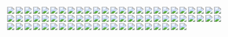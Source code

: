 ![](ign_about_to_die.png)
![](ign_access_control.png)
![](ign_archie.png)
![](ign_beyondHillAndDale.jpg)
![](ign_black.jpg)
![](ign_blue_chains.png)
![](ign_blue_red_blue_blond.png)
![](ign_car.png)
![](ign_chineseIG.png)
![](ign_circuit.png)
![](ign_city.png)
![](ign_driving.png)
![](ign_farFromTomorrow.jpg)
![](ign_furkaPass.jpg)
![](ign_girl_gun.png)
![](ign_graySpaceship.png)
![](ign_grung_green_yellow_refd.png)
![](ign_highTechGlobe.png)
![](ign_iceAndFire.jpg)
![](ign_lightning.jpg)
![](ign_mandalorian.jpg)
![](ign_mountain.png)
![](ign_mountains.jpg)
![](ign_planets.jpg)
![](ign_puppyInSpace.jpg)
![](ign_raid_in_the_dark.png)
![](ign_someGame.jpg)
![](ign_spiderman.jpg)
![](ign_spiral.jpg)
![](ign_starWars.jpg)
![](ign_starWarsThing.png)
![](ign_tokyo.jpg)
![](ign_travelling.jpg)
![](ign_unicorn.png)
![](ign_unsplash10.png)
![](ign_unsplash11.png)
![](ign_unsplash12.png)
![](ign_unsplash13.png)
![](ign_unsplash14.png)
![](ign_unsplash15.png)
![](ign_unsplash16.png)
![](ign_unsplash17.png)
![](ign_unsplash18.png)
![](ign_unsplash19.png)
![](ign_unsplash1.png)
![](ign_unsplash20.png)
![](ign_unsplash21.png)
![](ign_unsplash22.png)
![](ign_unsplash23.png)
![](ign_unsplash24.png)
![](ign_unsplash25.png)
![](ign_unsplash26.png)
![](ign_unsplash27.png)
![](ign_unsplash28.png)
![](ign_unsplash29.png)
![](ign_unsplash2.png)
![](ign_unsplash30.png)
![](ign_unsplash3.png)
![](ign_unsplash4.png)
![](ign_unsplash5.png)
![](ign_unsplash6.png)
![](ign_unsplash7.png)
![](ign_unsplash8.png)
![](ign_unsplash9.png)
![](ign_venom.jpg)
![](ign_waifu.png)
![](ign_wanderlust.jpg)
![](ign_wave.png)
![](ign_witch.png)
![](ign_yayayayayaya.png)
![](waves.jpg)
